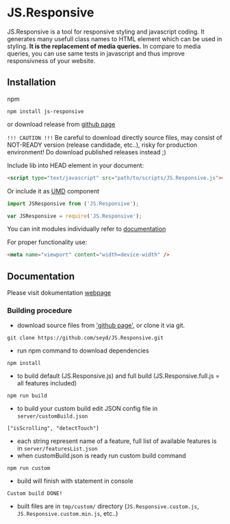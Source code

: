# JS.Responsive

JS.Responsive is a tool for responsive styling and javascript coding. It generates many usefull class names to HTML element which can be used in styling. **It is the replacement of media queries.** In compare to media queries, you can use same tests in javascript and thus improve responsivness of your website.

## Installation

npm

```
npm install js-responsive
```

or download release from [github page](https://github.com/seyd/JS.Responsive/releases)

`!!! CAUTION !!!` Be careful to download directly source files, may consist of NOT-READY version (release candidade, etc..), risky for production environment! Do download published releases instead ;)


Include lib into HEAD element in your document:

```html
<script type="text/javascript" src="path/to/scripts/JS.Responsive.js"></script>
```

Or include it as [UMD](http://davidbcalhoun.com/2014/what-is-amd-commonjs-and-umd/#umd-universal-module-definition) component
```javascript
import JSResponsive from ('JS.Responsive');
```
```javascript
var JSResponsive = require('JS.Responsive');
```

You can init modules individually refer to [documentation](https://jsresponsive.wezeo.com/documentation/JS.Responsive/#.init)

For proper functionality use:

```html
<meta name="viewport" content="width=device-width" />
 ```


## Documentation

Please visit dokumentation [webpage](https://jsresponsive.wezeo.com/documentation/)

### Building procedure
- download source files from ['github page'](https://github.com/seyd/JS.Responsive/archive/master.zip), or clone it via git.
```
git clone https://github.com/seyd/JS.Responsive.git
```
- run npm command to download dependencies
```
npm install
```
- to build default (JS.Responsive.js) and full build (JS.Responsive.full.js = all features included)
```
npm run build
```
- to build your custom build edit JSON config file in `server/customBuild.json`
```
["isScrolling", "detectTouch"]
```
- each string represent name of a feature, full list of available features is in `server/featuresList.json`
- when customBuild.json is ready run custom build command
```
npm run custom
```
- build will finish with statement in console
```
Custom build DONE!
```
- built files are in `tmp/custom/` directory (`JS.Responsive.custom.js`, `JS.Responsive.custom.min.js`, etc..)
